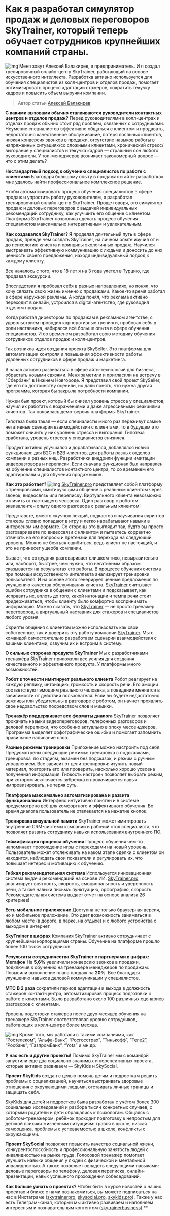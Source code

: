 # Как я разработал симулятор продаж и деловых переговоров SkyTrainer, который теперь обучает сотрудников крупнейших компаний страны.

![img](preview.jpg)
Меня зовут Алексей Балакирев, я предприниматель. И я создал тренировочный онлайн-центр SkyTrainer, работающий на основе искусственного интеллекта. Разработка активно используется для обучения специалистов из колл-центров и отделов продаж, помогает оптимизировать процесс адаптации стажеров, сократить текучку кадров и повысить объем выручки компании.

> Автор статьи [Алексей Балакирев](https://vk.com/skysellerpro)

**С какими вызовами обычно сталкиваются руководители контактных центров и отделов продаж?**
Перед руководителями в колл-центрах и отделах продаж обычно стоит ряд проблем, связанных с сотрудниками. Неумение специалистов эффективно общаться с клиентом и продавать, недостаточно качественное обслуживание, потеря лояльных клиентов, низкая конверсия звонков в продажи, отсутствие навыков работы в напряженных ситуациях/со сложными клиентами, хронический стресс/выгорание у специалистов и текучка кадров — страшный сон любого руководителя. У топ-менеджеров возникает закономерный вопрос — что с этим делать?

**Нестандартный подход к обучению специалистов по работе с клиентами**
Благодаря большому опыту в продажах и айти-разработках мне удалось найти профессиональное комплексное решение.

Чтобы автоматизировать процесс обучения специалистов в сфере продаж и упростить работу руководителям, я разработал тренировочный онлайн-центр SkyTrainer. Проще говоря, это симулятор продаж и деловых переговоров с выдачей индивидуальных рекомендаций сотруднику, как улучшить его общение с клиентом. Платформа SkyTrainer позволила сделать процесс обучения специалистов максимально интерактивным и увлекательным.

**Как создавался SkyTrainer?**
Я проделал длительный путь в сфере продаж, прежде чем создать SkyTrainer, на личном опыте изучил от и до психологию клиента и принципы экологичных продаж. Научился выстраивать эффективную коммуникацию с людьми и доносить до них ценность своего предложения, находя индивидуальный подход к каждому клиенту.

Все началось с того, что в 18 лет я на 3 года улетел в Турцию, где продавал экскурсии.

Впоследствии я пробовал себя в разных направлениях, но понял, что хочу связать свою жизнь именно с продажами. Какое-то время работал в сфере наружной рекламы. А когда понял, что реклама активно переходит в онлайн, устроился в digital-агентство, где руководил отделом продаж.

Когда работал директором по продажам в рекламном агентстве, с удовольствием проводил корпоративные тренинги, пробовал себя в роли наставника, набирался всё больше опыта в сфере обучения специалистов. И со временем разработал свою методику обучения сотрудников отделов продаж и колл-центров.

Так возникла идея создания проекта SkySeller. Это платформа для автоматизации контроля и повышения эффективности работы удалённых сотрудников в сфере продаж и маркетинга.

Я начал активно развиваться в сфере айти-технологий для бизнеса, обрастать новыми связями. Меня заметили и пригласили на встречу в "Сбербанк" в Нижнем Новгороде. Я представил свой проект SkySeller, где его по достоинству оценили, но дали понять, что нужна другая программа, которая бы закрыла потребности компании.

Нужен был проект, который бы снизил уровень стресса у специалистов, научил их работать с возражениями и даже агрессивными реакциями клиентов. Так появилась демо-версия платформы SkyTrainer.

Гипотеза была такая — если специалисты много раз переживут самые негативные сценарии взаимодействия с клиентами, то в будущем это поможет снизить у них уровень стресса и выгорания. Гипотеза сработала, уровень стресса у специалистов снизился.

Продукт активно улучшался и дорабатывался, добавлялся новый функционал: для B2C и B2B клиентов, для работы разных отделов компании и разных ниш. Разработчики внедрили функции имитации видеоразговора и переписки. Если сначала функционал был направлен на обучение специалистов контактного центра, то со временем его адаптировали и для обучения продажников.

**Как это работает?**
![img](1.jpg)
[SkyTrainer.pro](http://skytrainer.pro/) представляет собой платформу с тренировками, имитирующими общение с реальным клиентом через звонок, видеосвязь или переписку. Виртуального клиента невозможно отличить от настоящего человека. Один разговор с роботом эквивалентен опыту одного разговора с реальным клиентом!

Представьте, вместо скучных лекций, подкастов и заучивания скриптов стажеры словно попадают в игру и легко нарабатывают навыки в интересном им формате. Со стороны это выглядит так, будто вы просто разговариваете по видеосвязи с клиентом и пытаетесь корректно отвечать на его вопросы и претензии для перехода на следующий уровень. Можно не бояться ошибиться, ведь клиент не настоящий, и это не принесет ущерба компании.

Бывает, что сотрудник разговаривает слишком тихо, невыразительно или, наоборот, быстрее, чем нужно, что негативным образом сказывается на результатах его работы. В процессе обучения система при помощи искусственного интеллекта анализирует тренировки пользователя. И на основе этого генерирует ценные предложения по улучшению качества обслуживания клиента. [SkyTrainer](http://skytrainer.pro/) считывает ошибки сотрудника в общении с клиентами и подсказывает, как исправить их, вплоть до того, какой интонации и темпа речи стоит придерживаться, чтобы клиенту было комфортно воспринимать информацию. Можно сказать, что [SkyTrainer](http://skytrainer.pro/) — не просто тренажер переговоров, а виртуальный наставник для стажеров и специалистов любого уровня.

Скрипты общения с клиентом можно использовать как свои собственные, так и доверить эту работу компании [SkyTrainer](http://skytrainer.pro/). Мы с командой самостоятельно разработаем сценарии взаимодействия с вашими клиентами, озвучим их и встроим в систему.

**О сильных сторонах продукта SkyTrainer**
Мы с разработчиками тренажёра SkyTrainer приложили все усилия для создания качественного и эффективного продукта. У платформы много возможностей.

**Робот в точности имитирует реального клиента**
Робот реагирует на каждую реплику, интонацию, громкость и скорость речи. Его эмоции соответствуют эмоциям реального человека, а поведение меняется в зависимости от действий пользователя. Если вы будете недостаточно вежливы или убедительны в разговоре с роботом, он начнет проявлять свое недовольство посредством слов и мимики.

**Тренажёр поддерживает все форматы диалога**
SkyTrainer позволяет прокачать навыки видеопереговоров, телефонных разговоров и деловой переписки, что особенно актуально в эпоху мессенджеров. Программа выделяет орфографические ошибки и помогает запомнить правильное написание слов.

**Разные режимы тренировки**
Приложение можно настроить под себя. Предусмотрены следующие режимы: тренировка с подсказками, тренировка  по стадиям, экзамен без подсказок, и режим с ручным управлением. Все зависит от цели тренировки: изучить новый материал, повторить его или проверить, насколько хорошо усвоена полученная информация. Гибкость настроек позволяет выбрать режим, при котором исключается зубрежка и прокачивается навык импровизировать, не теряя суть.

**Платформа максимально автоматизирована и развита функционально**
Интерфейс интуитивно понятен и в системе предусмотрено всё для комфортного и эффективного обучения. Во время диалога пользователь не отвлекается на нажатие кнопок.

**Тренировка визуальной памяти**
SkyTrainer может имитировать внутренние CRM-системы компании и рабочий стол специалиста, что позволяет развить сотруднику навыки использования внутреннего ПО.

**Геймификация процесса обучения**
Процесс обучения чем-то напоминает прохождение игры с переходами на новый уровень. Пользователь может отслеживать на каком этапе сделки с клиентом он находится, наблюдать свои показатели и регулировать их, что повышает интерес и мотивацию к обучению.

**Гибкая рекомендательная система**
Используется инновационная система выдачи рекомендаций на основе ИИ.
[SkyTrainer.pro](http://skytrainer.pro/) анализирует внятность, скорость, эмоциональность и уверенность речи, а также навыки письма: пунктуацию, орфографию, скорость.
Рекомендательная система выдает отчет на основе анализа 26 критериев!

**Есть мобильное приложение**
Доступна не только браузерная версия, но и мобильное приложение. Это дает возможность заниматься в любом месте (в дороге, в парке, на отдыхе) и с любого устройства с выходом в интернет.

**SkyTrainer в цифрах**
Компания SkyTrainer активно сотрудничает с крупнейшими корпорациями страны. Обучение на платформе прошло более 100 тысяч сотрудников.

**Результаты сотрудничества SkyTrainer с партнерами в цифрах:**
**Мегафон**
На **5,6%** увеличили конверсию звонков в продажи, подключив к обучению на тренажере менеджеров по продажам. Повысили выполнение плана продаж на **20%**. Все благодаря улучшению навыков деловой коммуникации у специалистов.

**МТС**
**В 2 раза** сократили период адаптации и выхода в должность стажеров контакт-центра, автоматизировав процесс подготовки к работе с клиентами. Было разработано около 100 различных сценариев разговоров с клиентами.

Уровень подготовки стажеров после двух месяцев обучения на тренажере SkyTrainer соответствовал уровню сотрудников, работающих в колл-центре более месяца.

![img](2.jpg)
Кроме того, мы работали с такими компаниями, как “Ростелеком”, “Альфа-Банк”, “Росгосстрах”, “Тинькофф”, “Теле2”, “Росбанк”, “ГазпромБанк”, “Yota” и мн.др.

**У нас есть и другие проекты!**
Помимо SkyTrainer мы с командой запустили еще два социально значимых и перспективных проекта, которые активно развиваем — SkyKids и SkySocial.

**Проект SkyKids** создан с целью помочь детям и подросткам решить проблемы с социализацией, научиться выстраивать здоровые отношения с окружающими людьми, отстаивать личные границы и защищать себя.

SkyKids для детей и подростков была разработан с учётом более 300 социальных исследований и разбора тысяч конкретных случаев, с которыми родители и дети обращались к психологам.
Общаясь с роботом-тренажером, ребёнок проходит подготовку к непростым для детской психики жизненным ситуациям: травля в школе, низкая самооценка, проблемы с успеваемостью в школе, конфликты с окружающими.

**Проект SkySocial** позволяет повысить качество социальной жизни,  конкурентоспособность и профессиональную занятость людей с инвалидностью на рынке труда.
Голосовой тренажёр помогает улучшить навыки общения у людей с физической и ментальной инвалидностью. А также позволяет овладеть следующими навыками: деловые переговоры по телефону, деловая переписка, онлайн-презентации, навык успешного прохождения собеседований.

**Как больше узнать о проектах?**
Чтобы быть в курсе новостей о наших проектах и ближе с нами познакомиться, вы можете подписаться на нас в Инстаграме ([skytrainerpro](https://instagram.com/skytrainerpro?igshid=MzRlODBiNWFlZA==), [skysocial.pro](https://instagram.com/skysocial.pro?igshid=MzRlODBiNWFlZA==), [skykids.pro](https://instagram.com/skykids.pro?igshid=MzRlODBiNWFlZA==)). Также у нас есть Телеграм-канал, который мы активно развиваем и наполняем интересным и познавательным контентом ([skytrainerbusiness](https://t.me/skytrainerbusiness)).\*\*
